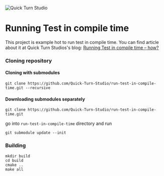 ![Quick Turn Studio](http://quickturnstudio.com/wp-content/uploads/2020/01/quick-turn-studio-logo@3x.png)

# Running Test in compile time

This project is example hot to run test in compile time. You can find article about it at Quick Turn Studios's blog: [Running Test in compile time – how?](http://quickturnstudio.com/running-test-in-compile-time/)

### Cloning repository

#### Cloning with submodules
```
git clone https://github.com/Quick-Turn-Studio/run-test-in-compile-time.git --recursive
```
#### Downloading submodules separately
```
git clone https://github.com/Quick-Turn-Studio/run-test-in-compile-time.git
```
go into `run-test-in-compile-time` directory and run
```
git submodule update --init 
```

### Building

```
mkdir build
cd build
cmake ..
make all
```